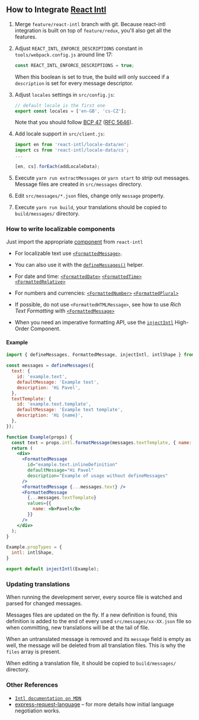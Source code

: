 ## How to Integrate [React Intl](https://github.com/yahoo/react-intl#react-intl)

 1. Merge `feature/react-intl` branch with git.
    Because react-intl integration is built on top of `feature/redux`, you'll also get all the features.

 2. Adjust `REACT_INTL_ENFORCE_DESCRIPTIONS` constant in `tools/webpack.config.js` around line 17:
    ```js
    const REACT_INTL_ENFORCE_DESCRIPTIONS = true;
    ```
    When this boolean is set to true, the build will only succeed if a `description` is set for every message descriptor.

 3. Adjust `locales` settings in `src/config.js`:
    ```js
    // default locale is the first one
    export const locales = ['en-GB', 'cs-CZ'];
    ```
    Note that you should follow
    [BCP 47](https://tools.ietf.org/html/bcp47)
    ([RFC 5646](https://tools.ietf.org/html/rfc5646)).

 4. Add locale support in `src/client.js`:
    ```js
    import en from 'react-intl/locale-data/en';
    import cs from 'react-intl/locale-data/cs';
    ...

    [en, cs].forEach(addLocaleData);
    ```

 5. Execute `yarn run extractMessages` or `yarn start` to strip out messages.
    Message files are created in `src/messages` directory.

 6. Edit `src/messages/*.json` files, change only `message` property.

 7. Execute `yarn run build`,
    your translations should be copied to `build/messages/` directory.


### How to write localizable components

Just import the appropriate [component](https://github.com/yahoo/react-intl/wiki#the-react-intl-module) from `react-intl`

- For localizable text use
[`<FormattedMessage>`](https://github.com/yahoo/react-intl/wiki/Components#formattedmessage).
- You can also use it with
the [`defineMessages()`](https://github.com/yahoo/react-intl/wiki/API#definemessages) helper.

- For date and time:
[`<FormattedDate>`](https://github.com/yahoo/react-intl/wiki/Components#formatteddate)
[`<FormattedTime>`](https://github.com/yahoo/react-intl/wiki/Components#formattedtime)
[`<FormattedRelative>`](https://github.com/yahoo/react-intl/wiki/Components#formattedrelative)

- For numbers and currencies:
[`<FormattedNumber>`](https://github.com/yahoo/react-intl/wiki/Components#formattednumber)
[`<FormattedPlural>`](https://github.com/yahoo/react-intl/wiki/Components#formattedplural)

- If possible, do not use `<FormattedHTMLMessage>`, see how to use *Rich Text Formatting* with
[`<FormattedMessage>`](https://github.com/yahoo/react-intl/wiki/Components#formattedmessage)

- When you need an imperative formatting API, use the [`injectIntl`](https://github.com/yahoo/react-intl/wiki/API#injectintl) High-Order Component.

#### Example

```jsx
import { defineMessages, FormattedMessage, injectIntl, intlShape } from 'react-intl';

const messages = defineMessages({
  text: {
    id: 'example.text',
    defaultMessage: 'Example text',
    description: 'Hi Pavel',
  },
  textTemplate: {
    id: 'example.text.template',
    defaultMessage: 'Example text template',
    description: 'Hi {name}',
  },
});

function Example(props) {
  const text = props.intl.formatMessage(messages.textTemplate, { name: 'Pavel'});
  return (
    <div>
      <FormattedMessage
        id="example.text.inlineDefinition"
        defaultMessage="Hi Pavel"
        description="Example of usage without defineMessages"
      />
      <FormattedMessage {...messages.text} />
      <FormattedMessage
        {...messages.textTemplate}
        values={{
          name: <b>Pavel</b>
        }}
      />
    </div>
  );
}

Example.propTypes = {
  intl: intlShape,
}

export default injectIntl(Example);
```

### Updating translations

When running the development server, every source file is watched and parsed for changed messages.

Messages files are updated on the fly.
If a new definition is found, this definition is added to the end of every used `src/messages/xx-XX.json` file so when committing, new translations will be at the tail of file.

When an untranslated message is removed and its `message` field is empty as well, the message will be deleted from all translation files. This is why the `files` array is present.

When editing a translation file, it should be copied to `build/messages/` directory.

### Other References

 * [`Intl documentation on MDN`](https://developer.mozilla.org/en/docs/Web/JavaScript/Reference/Global_Objects/Intl)
 * [express-request-language](https://github.com/tinganho/express-request-language#readme)
  – for more details how initial language negotiation works.
